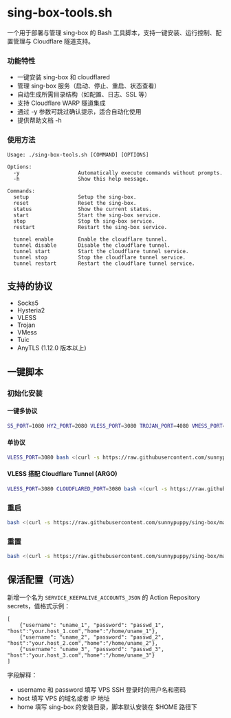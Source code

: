 # sing-box-tools.sh

一个用于部署与管理 sing-box 的 Bash 工具脚本，支持一键安装、运行控制、配置管理与 Cloudflare 隧道支持。

### 功能特性

- 一键安装 sing-box 和 cloudflared
- 管理 sing-box 服务（启动、停止、重启、状态查看）
- 自动生成所需目录结构（如配置、日志、SSL 等）
- 支持 Cloudflare WARP 隧道集成
- 通过 -y 参数可跳过确认提示，适合自动化使用
- 提供帮助文档 -h

### 使用方法

```
Usage: ./sing-box-tools.sh [COMMAND] [OPTIONS]

Options:
  -y                   Automatically execute commands without prompts.
  -h                   Show this help message.

Commands:
  setup                Setup the sing-box.
  reset                Reset the sing-box.
  status               Show the current status.
  start                Start the sing-box service.
  stop                 Stop th sing-box service.
  restart              Restart the sing-box service.

  tunnel enable        Enable the cloudflare tunnel.
  tunnel disable       Disable the cloudflare tunnel.
  tunnel start         Start the cloudflare tunnel service.
  tunnel stop          Stop the cloudflare tunnel service.
  tunnel restart       Restart the cloudflare tunnel service.
```

## 支持的协议

- Socks5
- Hysteria2
- VLESS
- Trojan
- VMess
- Tuic
- AnyTLS (1.12.0 版本以上)

## 一键脚本

### 初始化安装

#### 一键多协议

```bash
S5_PORT=1080 HY2_PORT=2080 VLESS_PORT=3080 TROJAN_PORT=4080 VMESS_PORT=5080 TUIC_PORT=6080 bash <(curl -s https://raw.githubusercontent.com/sunnypuppy/sing-box/main/sing-box-tools.sh) setup -y
```

#### 单协议

```bash
VLESS_PORT=3080 bash <(curl -s https://raw.githubusercontent.com/sunnypuppy/sing-box/main/sing-box-tools.sh) setup -y
```

#### VLESS 搭配 Cloudflare Tunnel (ARGO)

```bash
VLESS_PORT=3080 CLOUDFLARED_PORT=3080 bash <(curl -s https://raw.githubusercontent.com/sunnypuppy/sing-box/main/sing-box-tools.sh) setup -y
```

### 重启

```bash
bash <(curl -s https://raw.githubusercontent.com/sunnypuppy/sing-box/main/sing-box-tools.sh) restart
```

### 重置

```bash
bash <(curl -s https://raw.githubusercontent.com/sunnypuppy/sing-box/main/sing-box-tools.sh) reset -y
```

## 保活配置（可选）

新增一个名为 `SERVICE_KEEPALIVE_ACCOUNTS_JSON` 的 Action Repository secrets，值格式示例：

```
[
    {"username": "uname_1", "password": "passwd_1", "host":"your.host_1.com","home":"/home/uname_1"},
    {"username": "uname_2", "password": "passwd_2", "host":"your.host_2.com","home":"/home/uname_2"},
    {"username": "uname_3", "password": "passwd_3", "host":"your.host_3.com","home":"/home/uname_3"}
]
```

字段解释：

- username 和 password 填写 VPS SSH 登录时的用户名和密码
- host 填写 VPS 的域名或者 IP 地址
- home 填写 sing-box 的安装目录，脚本默认安装在 $HOME 路径下

